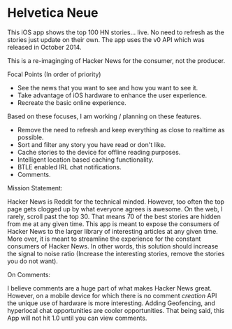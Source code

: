 Helvetica Neue
==========
This iOS app shows the top 100 HN stories... live.
No need to refresh as the stories just update on their own.
The app uses the v0 API which was released in October 2014.

This is a re-imaginging of Hacker News for the consumer, not the producer.

Focal Points (In order of priority)
- See the news that you want to see and how you want to see it.
- Take advantage of iOS hardware to enhance the user experience.
- Recreate the basic online experience.

Based on these focuses, I am working / planning on these features.

- Remove the need to refresh and keep everything as close to realtime as possible.
- Sort and filter any story you have read or don't like.
- Cache stories to the device for offline reading purposes.
- Intelligent location based caching functionality.
- BTLE enabled IRL chat notifications.
- Comments.

Mission Statement:

Hacker News is Reddit for the technical minded. However, too often the top page gets clogged up by what everyone agrees is awesome. On the web, I rarely, scroll past the top 30.
That means 70 of the best stories are hidden from me at any given time.
This app is meant to expose the consumers of Hacker News to the larger library of interesting articles at any given time.
More over, it is meant to streamline the experience for the constant consumers of Hacker News.
In other words, this solution should increase the signal to noise ratio (Increase the interesting stories, remove the stories you do not want).

On Comments:

I believe comments are a huge part of what makes Hacker News great.
However, on a mobile device for which there is no comment *creation* API the unique use of hardware is more interesting.
Adding Geofencing, and hyperlocal chat opportunities are cooler opportunities.
That being said, this App will not hit 1.0 until you can view comments.
